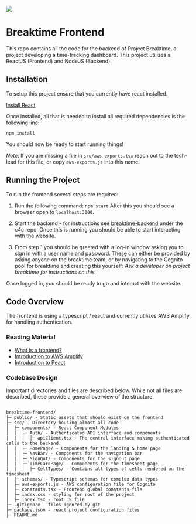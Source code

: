 ![](https://static.wixstatic.com/media/1193ef_371853f9145b445fb883f16ed7741b60~mv2.jpg/v1/crop/x_0,y_2,w_1842,h_332/fill/w_466,h_84,al_c,q_80,usm_0.66_1.00_0.01,enc_auto/Breaktime%20Logo%20Comfortaa-2.jpg)

# Breaktime Frontend 

This repo contains all the code for the backend of Project Breaktime, a project developing a time-tracking dashboard. This project utilizes a ReactJS (Frontend) and NodeJS (Backend). 
## Installation 

To setup this project ensure that you currently have react installed. 

[Install React](https://legacy.reactjs.org/docs/getting-started.html)

Once installed, all that is needed to install all required dependencies is the following line: 
```
npm install
```
You should now be ready to start running things! 

*Note*: If you are missing a file in `src/aws-exports.tsx` reach out to the tech-lead for this file, or copy `aws-exports.js` into this name. 


## Running the Project

To run the frontend several steps are required: 

1. 
    Run the following command: ```npm start``` After this you should see a browser open to `localhost:3000`. 

2.  
    Start the backend - for instructions see [breaktime-backend](https://github.com/Code-4-Community/breaktime-backend) under the c4c repo. Once this is running you should be able to start interacting with the website. 

3. 
    From step 1 you should be greeted with a log-in window asking you to sign in with a user name and password. These can either be provided by asking anyone on the breaktime team, or by navigating to the Cognito pool for breaktime and creating this yourself: *Ask a developer on project breaktime for instructions on this*

Once logged in, you should be ready to go and interact with the website. 


## Code Overview 

The frontend is using a typescript / react and currently utilizes AWS Amplify for handling authentication. 

### Reading Material 

* [What is a frontend?](https://www.freecodecamp.org/news/front-end-developer-what-is-front-end-development-explained-in-plain-english/)
* [Introduction to AWS Amplify](https://docs.amplify.aws/)
* [Introduction to React](https://react.dev/learn)


### Codebase Design

Important directories and files are described below. While not all files are described, these provide a general overview of the structure. 
```

breaktime-frontend/
├─ public/ - Static assets that should exist on the frontend 
├─ src/ - Directory housing almost all code 
│  ├─ components/ - React Component Modules 
│  |  ├─ Auth/ - Authenticated API interface and components 
|  |  |  ├─ apiClient.tsx - The central interface making authenticated calls to the backend. 
│  |  ├─ HomePage/ - Components for the landing & home page 
│  |  ├─ NavBar/ - Components for the navigation bar 
│  |  ├─ SignOut/ - Components for the signout page 
│  |  ├─ TimeCardPage/ - Components for the timesheet page 
|  |  |  ├─ CellTypes/ - Contains all types of cells rendered on the timesheet 
│  ├─ schemas/ - Typescript schemas for complex data types 
│  ├─ aws-exports.js - AWS configuration file for Cognito 
│  ├─ constants.tsx - Frontend global constants file 
│  ├─ index.css - styling for root of the project 
│  ├─ index.tsx - root JS file 
├─ .gitignore - files ignored by git 
├─ package.json - react project configuration files 
├─ README.md
```

